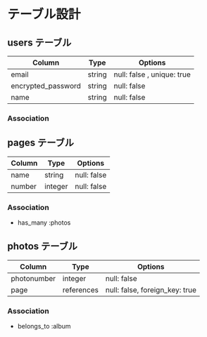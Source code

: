 # テーブル設計

## users テーブル

| Column             | Type   | Options                    |
| ------------------ | ------ | ---------------------------|
| email              | string | null: false , unique: true |
| encrypted_password | string | null: false                |
| name               | string | null: false                |

### Association



## pages テーブル

| Column     | Type       | Options                        |
| -----------| ---------- | ------------------------------ |
| name       | string     | null: false                    |
| number     | integer    | null: false                    |


### Association

- has_many :photos

## photos テーブル

| Column      | Type       | Options                        |
| ----------- | ---------- | ------------------------------ |
| photonumber | integer    | null: false                    |
| page        | references | null: false, foreign_key: true |

### Association

- belongs_to :album